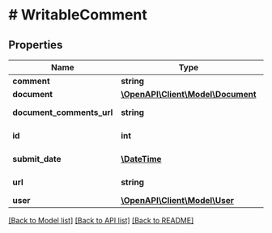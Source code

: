 # # WritableComment

## Properties

Name | Type | Description | Notes
------------ | ------------- | ------------- | -------------
**comment** | **string** |  | 
**document** | [**\OpenAPI\Client\Model\Document**](Document.md) |  | [optional] 
**document_comments_url** | **string** |  | [optional] [readonly] 
**id** | **int** |  | [optional] [readonly] 
**submit_date** | [**\DateTime**](\DateTime.md) |  | [optional] [readonly] 
**url** | **string** |  | [optional] [readonly] 
**user** | [**\OpenAPI\Client\Model\User**](User.md) |  | [optional] 

[[Back to Model list]](../../README.md#documentation-for-models) [[Back to API list]](../../README.md#documentation-for-api-endpoints) [[Back to README]](../../README.md)


